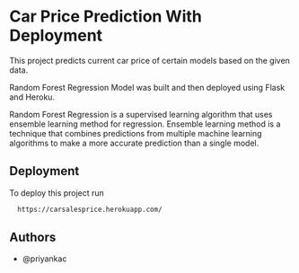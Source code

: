 
# Car Price Prediction With Deployment
This project predicts current car price of certain models based on the given data.

Random Forest Regression Model was built and then deployed using Flask and Heroku.

Random Forest Regression is a supervised learning algorithm that uses ensemble learning method for regression. Ensemble learning method is a technique that combines predictions from multiple machine learning algorithms to make a more accurate prediction than a single model.


## Deployment

To deploy this project run

```bash
  https://carsalesprice.herokuapp.com/
```


## Authors

- @priyankac

